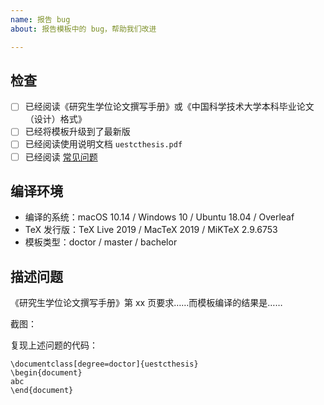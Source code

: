 ```yaml
---
name: 报告 bug
about: 报告模板中的 bug，帮助我们改进

---
```


## 检查

- [ ] 已经阅读《研究生学位论文撰写手册》或《中国科学技术大学本科毕业论文（设计）格式》
- [ ] 已经将模板升级到了最新版
- [ ] 已经阅读使用说明文档 `uestcthesis.pdf`
- [ ] 已经阅读 [常见问题](https://github.com/ustctug/ustcthesis/wiki/常见问题)

## 编译环境

- 编译的系统：macOS 10.14 / Windows 10 / Ubuntu 18.04 / Overleaf
- TeX 发行版：TeX Live 2019 / MacTeX 2019 / MiKTeX 2.9.6753
- 模板类型：doctor / master / bachelor

## 描述问题

《研究生学位论文撰写手册》第 xx 页要求……而模板编译的结果是……

截图：

复现上述问题的代码：

```TeX
\documentclass[degree=doctor]{uestcthesis}
\begin{document}
abc
\end{document}
```
